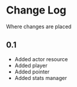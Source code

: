 # Change Log

Where changes are placed

## 0.1

* Added actor resource
* Added player
* Added pointer
* Added stats manager
